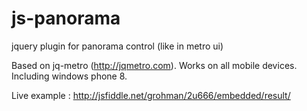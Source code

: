 js-panorama
===========

jquery plugin for panorama control (like in metro ui)

Based on jq-metro (http://jqmetro.com).
Works on all mobile devices. Including windows phone 8.

Live example : http://jsfiddle.net/grohman/2u666/embedded/result/
